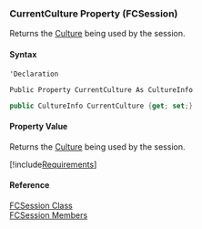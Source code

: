 ﻿### CurrentCulture Property (FCSession)

Returns the [Culture](ms-help://MS.NETFrameworkSDKv1.1/cpguidenf/html/cpconcultureinfo.htm) being used by the session.

#### Syntax

```vbnet
'Declaration

Public Property CurrentCulture As CultureInfo
```

```csharp
public CultureInfo CurrentCulture {get; set;}
```

#### Property Value

Returns the [Culture](ms-help://MS.NETFrameworkSDKv1.1/cpguidenf/html/cpconcultureinfo.htm) being used by the session.

[!include[Requirements](../partials/requirements.md)]

#### Reference

[FCSession Class](fcSDK~FChoice.Foundation.FCSession.md)  
[FCSession Members](fcSDK~FChoice.Foundation.FCSession_members.md)